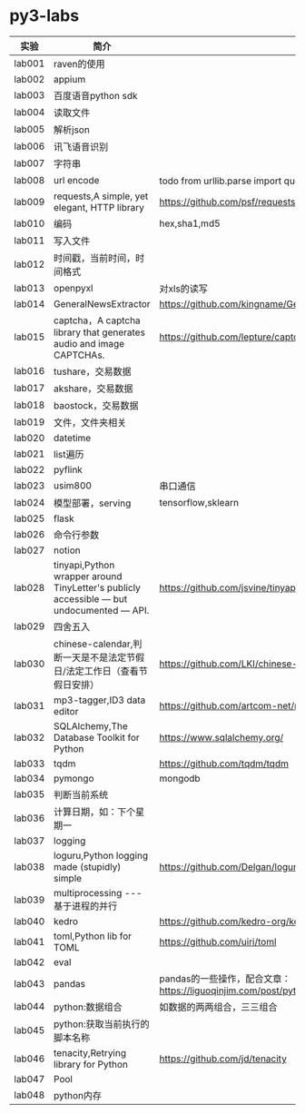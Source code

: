 # py3-labs

|实验|简介|说明|
|---|---|---|
|lab001|raven的使用| |
|lab002|appium| |
|lab003|百度语音python sdk| |
|lab004|读取文件| |
|lab005|解析json| |
|lab006|讯飞语音识别| |
|lab007|字符串| |
|lab008|url encode|todo from urllib.parse import quote,quote('上海', 'utf-8'),unquote|
|lab009|requests,A simple, yet elegant, HTTP library|https://github.com/psf/requests|
|lab010|编码|hex,sha1,md5|
|lab011|写入文件| |
|lab012|时间戳，当前时间，时间格式| |
|lab013|openpyxl|对xls的读写|
|lab014|GeneralNewsExtractor|https://github.com/kingname/GeneralNewsExtractor|
|lab015|captcha，A captcha library that generates audio and image CAPTCHAs.|https://github.com/lepture/captcha |
|lab016|tushare，交易数据| |
|lab017|akshare，交易数据| |
|lab018|baostock，交易数据| |
|lab019|文件，文件夹相关| |
|lab020|datetime| |
|lab021|list遍历| |
|lab022|pyflink| |
|lab023|usim800|串口通信 |
|lab024|模型部署，serving|tensorflow,sklearn |
|lab025|flask| |
|lab026|命令行参数| |
|lab027|notion| |
|lab028|tinyapi,Python wrapper around TinyLetter's publicly accessible — but undocumented — API.|https://github.com/jsvine/tinyapi|
|lab029|四舍五入| |
|lab030|chinese-calendar,判断一天是不是法定节假日/法定工作日（查看节假日安排）|https://github.com/LKI/chinese-calendar|
|lab031|mp3-tagger,ID3 data editor|https://github.com/artcom-net/mp3-tagger|
|lab032|SQLAlchemy,The Database Toolkit for Python|https://www.sqlalchemy.org/|
|lab033|tqdm|https://github.com/tqdm/tqdm|
|lab034|pymongo|mongodb|
|lab035|判断当前系统 | |
|lab036|计算日期，如：下个星期一||
|lab037|logging||
|lab038|loguru,Python logging made (stupidly) simple|https://github.com/Delgan/loguru|
|lab039|multiprocessing --- 基于进程的并行||
|lab040|kedro|https://github.com/kedro-org/kedro|
|lab041|toml,Python lib for TOML|https://github.com/uiri/toml|
|lab042|eval| |
|lab043|pandas|pandas的一些操作，配合文章：https://liguoqinjim.com/post/python/pandas%E5%B8%B8%E7%94%A8%E6%96%B9%E6%B3%95/|
|lab044|python:数据组合|如数据的两两组合，三三组合|
|lab045|python:获取当前执行的脚本名称| |
|lab046|tenacity,Retrying library for Python|https://github.com/jd/tenacity|
|lab047|Pool||
|lab048|python内存| |